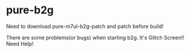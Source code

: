 pure-b2g
========
Need to download pure-m7ul-b2g-patch and patch before build!

There are some problems(or bugs) when starting b2g. It's Glitch Screen!! Need Help!
